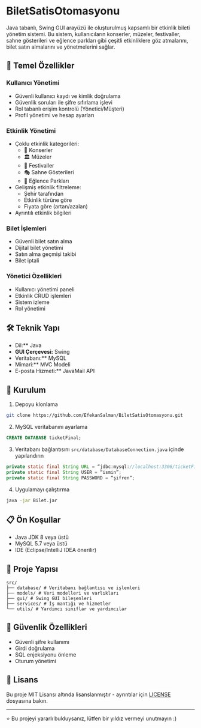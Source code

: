 # BiletSatisOtomasyonu
Java tabanlı, Swing GUI arayüzü ile oluşturulmuş kapsamlı bir etkinlik bileti yönetim sistemi. Bu sistem, kullanıcıların konserler, müzeler, festivaller, sahne gösterileri ve eğlence parkları gibi çeşitli etkinliklere göz atmalarını, bilet satın almalarını ve yönetmelerini sağlar.

## 🌟 Temel Özellikler

### Kullanıcı Yönetimi
- Güvenli kullanıcı kaydı ve kimlik doğrulama
- Güvenlik soruları ile şifre sıfırlama işlevi
- Rol tabanlı erişim kontrolü (Yönetici/Müşteri)
- Profil yönetimi ve hesap ayarları

### Etkinlik Yönetimi
- Çoklu etkinlik kategorileri:
  - 🎵 Konserler
  - 🏛️ Müzeler
  - 🎪 Festivaller
  - 🎭 Sahne Gösterileri
  - 🎡 Eğlence Parkları
- Gelişmiş etkinlik filtreleme:
  - Şehir tarafından
  - Etkinlik türüne göre
  - Fiyata göre (artan/azalan)
- Ayrıntılı etkinlik bilgileri

### Bilet İşlemleri
- Güvenli bilet satın alma
- Dijital bilet yönetimi
- Satın alma geçmişi takibi
- Bilet iptali

### Yönetici Özellikleri
- Kullanıcı yönetimi paneli
- Etkinlik CRUD işlemleri
- Sistem izleme
- Rol yönetimi

## 🛠️ Teknik Yapı

- Dil:** Java
- **GUI Çerçevesi:** Swing
- Veritabanı:** MySQL
- Mimari:** MVC Modeli
- E-posta Hizmeti:** JavaMail API


## 🔧 Kurulum

1. Depoyu klonlama
```bash
git clone https://github.com/EfekanSalman/BiletSatisOtomasyonu.git
```

2. MySQL veritabanını ayarlama
```sql
CREATE DATABASE ticketFinal;
```

3. Veritabanı bağlantısını `src/database/DatabaseConnection.java` içinde yapılandırın
```java
private static final String URL = “jdbc:mysql://localhost:3306/ticketFinal”;
private static final String USER = “ismin”;
private static final String PASSWORD = “şifren”;
```

4. Uygulamayı çalıştırma
```bash
java -jar Bilet.jar
```

## 📋 Ön Koşullar

- Java JDK 8 veya üstü
- MySQL 5.7 veya üstü
- IDE (Eclipse/IntelliJ IDEA önerilir)

## 🎯 Proje Yapısı

```
src/
├── database/ # Veritabanı bağlantısı ve işlemleri
├── models/ # Veri modelleri ve varlıkları
├── gui/ # Swing GUI bileşenleri
├── services/ # İş mantığı ve hizmetler
└── utils/ # Yardımcı sınıflar ve yardımcılar
```

## 🔐 Güvenlik Özellikleri

- Güvenli şifre kullanımı
- Girdi doğrulama
- SQL enjeksiyonu önleme
- Oturum yönetimi


## 📝 Lisans

Bu proje MIT Lisansı altında lisanslanmıştır - ayrıntılar için [LICENSE](LICENSE) dosyasına bakın.

---
⭐️ Bu projeyi yararlı bulduysanız, lütfen bir yıldız vermeyi unutmayın :)

